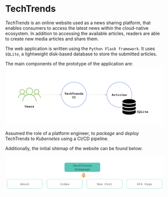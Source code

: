 # TechTrends

_TechTrends_ is an online website used as a news sharing platform, that enables consumers to access the latest news within the cloud-native ecosystem. In addition to accessing the available articles, readers are able to create new media articles and share them.

The web application is written using the `Python Flask framework`. It uses `SQLite`, a lightweight disk-based database to store the submitted articles.

The main components of the prototype of the application are:
![Main components of the TechTrends application](screenshots/ui-component.png)

Assumed the role of a platform engineer, to _package_ and _deploy_ TechTrends to _Kubernetes_ using a CI/CD pipeline.

Additionally, the initial sitemap of the website can be found below:

![Techtrands Sitemap](screenshots/sitemap.png)
